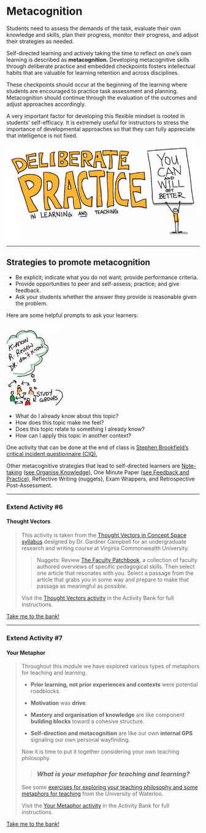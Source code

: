 # Metacognition

Students need to assess the demands of the task, evaluate their own knowledge and skills, plan their progress, monitor their progress, and adjust their strategies as needed.

Self-directed learning and actively taking the time to reflect on one’s own learning is described as **metacognition.** Developing metacognitive skills through deliberate practice and embedded checkpoints fosters intellectual habits that are valuable for learning retention and across disciplines.

These checkpoints should occur at the beginning of the learning where students are encouraged to practice task assessment and planning. Metacognition should continue through the evaluation of the outcomes and adjust approaches accordingly.

A very important factor for developing this flexible mindset is rooted in students’ self-efficacy. It is extremely useful for instructors to stress the importance of developmental approaches so that they can fully appreciate that intelligence is not fixed.

![Deliberate Practice](images/teacher-for-learning-metacognition-deliberate-practice.jpg)

* * *

## Strategies to promote metacognition

*   Be explicit; indicate what you do not want; provide performance criteria.
*   Provide opportunities to peer and self-assess; practice; and give feedback.
*   Ask your students whether the answer they provide is reasonable given the problem.

Here are some helpful prompts to ask your learners:

![Study Groups](images/teacher-for-learning-metacognition-study-groups.png)

*   What do I already know about this topic?
*   How does this topic make me feel?
*   Does this topic relate to something I already know?
*   How can I apply this topic in another context?

One activity that can be done at the end of class is [Stephen Brookfield’s critical incident questionnaire (CIQ).](http://www.stephenbrookfield.com/critical-incident-questionnaire)

Other metacognitive strategies that lead to self-directed learners are [Note-taking](https://www.flickr.com/photos/gforsythe/5735684602/) ([see Organise Knowledge](organise-knowledge.md)), One Minute Paper ([see Feedback and Practice](feedback-and-practice.md)), Reflective Writing (nuggets), Exam Wrappers, and Retrospective Post-Assessment.

* * *

### Extend Activity #6
#### Thought Vectors
> This activity is taken from the [Thought Vectors in Concept Space syllabus](https://hcommons.org/deposits/item/hc:31139/) designed by Dr. Gardner Campbell for an undergraduate research and writing course at Virginia Commonwealth University.
>
>> Nuggets: Review [The Faculty Patchbook](https://openfacultypatchbook.org/), a collection of faculty authored overviews of specific pedagogical skills. Then select one article that resonates with you. Select a passage from the article that grabs you in some way and prepare to make that passage as meaningful as possible.
>
> Visit the [Thought Vectors activity](https://elearn.waikato.ac.nz/mod/forum/view.php?id=1601374) in the Activity Bank for full instructions.

[Take me to the bank!](https://elearn.waikato.ac.nz/mod/forum/view.php?id=1601374 ":class=button")

* * *

### Extend Activity #7
#### Your Metaphor
> Throughout this module we have explored various types of metaphors for teaching and learning.
>
> - **Prior learning, not prior experiences and contexts** were potential roadblocks.
>
> - **Motivation** was **drive**.
>
> - **Mastery and organisation of knowledge** are like component **building blocks** toward a cohesive structure.
>
> - **Self-direction and metacognition** are like our own **internal GPS** signaling our own personal wayfinding.
>
> Now it is time to put it together considering your own teaching philosophy.
>
>> ### _What is your metaphor for teaching and learning?_
>
> See some [exercises for exploring your teaching philosophy and some metaphors for teaching](https://pilots.uwaterloo.ca/centre-for-teaching-excellence/teaching-resources/teaching-tips/professional-development/enhancing-your-teaching/exploring-your-teaching-philosophy) from the University of Waterloo.
>
> Visit the [Your Metaphor activity](https://elearn.waikato.ac.nz/mod/forum/view.php?id=1593640) in the Activity Bank for full instructions.

[Take me to the bank!](https://elearn.waikato.ac.nz/mod/forum/view.php?id=1593640 ":class=button")
